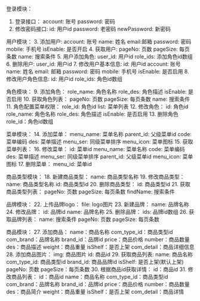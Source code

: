 登录模块：
  1. 登录接口：
      account: 账号
      password: 密码
  2. 修改密码接口:
      id: 用户id
      password: 老密码
      newPassword: 新密码

用户模块：
  3. 添加用户:
      account: 账号
      name: 姓名
      email:邮箱
      password: 密码
      mobile: 手机号
      isEnable: 是否开启
  4. 获取用户:
      pageNo: 页数
      pageSize: 每页条数
      name: 搜索条件
  5. 用户添加角色:
      user_id: 用户id
      role_ids: 添加角色id数组
  6. 删除用户:
      user_id: 用户id
  7. 修改用户基本信息:
      id: 用户id
      account: 账号
      name: 姓名
      email: 邮箱
      password: 密码
      mobile: 手机号
      isEnable: 是否启用
  8. 修改用户角色信息:
      id: 用户id
      role_ids: 角色id数组


角色模块：
  9. 添加角色：
      role_name: 角色名称
      role_des: 角色描述
      isEnable: 是否启用
  10. 获取角色列表：
      pageNo: 页数
      pageSize: 每页条数
      name: 搜索条件
  11. 角色配置菜单权限：
      role_id: 角色id
      list: 菜单列表
  12. 修改角色：
      id: 角色id
      role_name: 角色名称
      role_des: 角色描述
      isEnable: 是否启用
  13. 删除角色
      role_id：角色id数组

菜单模块：
  14. 添加菜单：
      menu_name: 菜单名称
      parent_id: 父级菜单id
      code: 菜单编码
      des: 菜单描述
      menu_ser: 同级菜单排序
      menu_icon: 菜单图标
  15. 获取菜单列表：
  16. 修改菜单：
      id: 菜单id
      menu_name: 菜单名称
      code: 菜单编码
      des: 菜单描述
      menu_ser: 同级菜单排序
      parent_id: 父级菜单id
      menu_icon: 菜单图标
  17. 删除菜单：
      menu_id: 菜单id

商品类型模块：
  18. 新建商品类型：
      name: 商品类型名称
  19. 修改商品类型：
      name: 商品类型名称
      id: 商品类型id
  20. 删除商品类型：
      id: 商品类型id
  21. 获取商品类型列表：
      pageNo: 页数
      pageSize: 每页条数
      findName: 搜索条件

品牌模块：
  22. 上传品牌logo：
      file: logo图片
  23. 新建品牌：
      name: 品牌名称
  24. 修改品牌：
      id: 品牌id
      name: 品牌名称
  25. 删除品牌：
      ids: 品牌id数组
  26. 获取品牌列表：
      name: 搜索条件
      pageNo: 页数
      pageSize: 每页条数

商品模块：
  27. 添加商品：
      name：商品名称
      com_type_id：商品类型id
      com_brand：品牌名称
      brand_id：品牌id
      price：商品价格
      number：商品数量
      des：商品描述
      weight：商品重量
      isShelf：是否上架
      com_detail：商品详细信息
  28. 添加商品图片：
      img: 商品图片
      id: 商品id
  29. 获取商品列表:
      name: 商品名称
      com_type_id: 商品类型id
      brand_id: 商品品牌id
      isShelf: 是否上架(默认上架)
      pageNo: 页数
      pageSize：每页条数
  30. 根据商品id获取详情：
      id：商品id
  31. 修改商品列表：
      id：商品id
      name：商品名称
      com_type_id：商品类型id
      com_brand：品牌名称
      brand_id：品牌id
      price：商品价格
      number：商品数量
      des：商品简介
      weight：商品重量
      isShelf：是否上架
      com_detail：商品详情